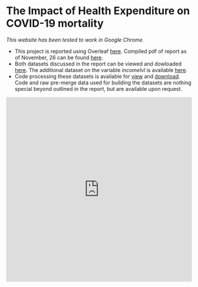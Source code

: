 # The Impact of Health Expenditure on COVID-19 mortality

*This website has been tested to work in Google Chrome.*

* This project is reported using Overleaf [here](https://www.overleaf.com/3677914473hpqpymzhrfhf). Compiled pdf of report as of November, 26 can be found [here](https://docs.google.com/viewer?url=https://ddtsvetkova.github.io/che-covid19/report_26.11.pdf).
* Both datasets discussed in the report can be viewed and dowloaded [here](website.html). The additional dataset on the variable *incomelvl* is available [here](https://docs.google.com/viewer?url=https://ddtsvetkova.github.io/che-covid19/incomelvl.xlsx).
* Code processing these datasets is available for [view](code.html) and [download](Script.Rmd). Code and raw pre-merge data used for building the datasets are nothing special beyond outlined in the report, but are available upon request.

<iframe src="https://docs.google.com/viewer?url=https://ddtsvetkova.github.io/che-covid19/report_26.11.pdf&embedded=true" style="width:100%; height:500px;" frameborder="0"></iframe>
